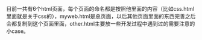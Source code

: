 ﻿﻿目前一共有6个html页面，每个页面的命名都是按照他里面的内容（比如css.html里面就是关于css的），myweb.html是总页面，以后其他页面里面的东西完善之后会都复制到这个页面里面，other.html主要放一些开发过程中遇到过的需要注意的小case。
